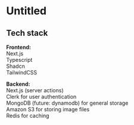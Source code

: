 # Untitled


## Tech stack
**Frontend:**\
  Next.js\
  Typescript\
  Shadcn\
  TailwindCSS

**Backend:**\
  Next.js (server actions)\
  Clerk for user authentication \
  MongoDB (future: dynamodb) for general storage\
  Amazon S3 for storing image files\
  Redis for caching
